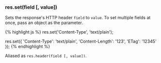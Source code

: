 <!---
 Copyright (c) 2016 StrongLoop, IBM, and Express Contributors
 License: MIT
-->

<h3 id='res.set'>res.set(field [, value])</h3>

Sets the response's HTTP header `field` to `value`.
To set multiple fields at once, pass an object as the parameter.

{% highlight js %}
res.set('Content-Type', 'text/plain');

res.set({
  'Content-Type': 'text/plain',
  'Content-Length': '123',
  'ETag': '12345'
});
{% endhighlight %}

Aliased as `res.header(field [, value])`.
